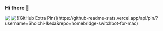 ### Hi there 👋

<a href="https://github.com/anuraghazra/github-readme-stats">
  <img align="left" src="https://github-readme-stats.vercel.app/api?username=Shoichi-Ikeda&count_private=true&show_icons=true&theme=dark" />
</a>
<a href="https://github.com/anuraghazra/github-readme-stats">
  <img align="left" src="https://github-readme-stats.vercel.app/api/top-langs/?username=Shoichi-Ikeda&theme=dark" />
</a>
![GitHub Extra Pins](https://github-readme-stats.vercel.app/api/pin/?username=Shoichi-Ikeda&repo=homebridge-switchbot-for-mac)

